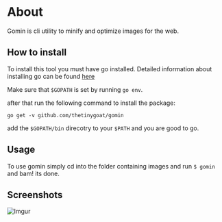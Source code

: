 # About

Gomin is cli utility to minify and optimize images for the web.


## How to install 

To install this tool you must have go installed. Detailed information about installing go can be found [here](https://golang.org/doc/install)

Make sure that `$GOPATH` is set by running `go env`.

after that run the following command to install the package:

`go get -v github.com/thetinygoat/gomin`

add the `$GOPATH/bin` direcotry to your `$PATH` and you are good to go.

## Usage

To use gomin simply cd into the folder containing images and run `$ gomin` and bam! its done.

## Screenshots

![Imgur](https://i.imgur.com/AnLwbsm.png)



